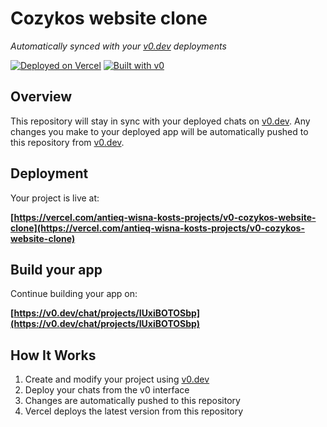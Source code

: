 # Cozykos website clone

*Automatically synced with your [v0.dev](https://v0.dev) deployments*

[![Deployed on Vercel](https://img.shields.io/badge/Deployed%20on-Vercel-black?style=for-the-badge&logo=vercel)](https://vercel.com/antieq-wisna-kosts-projects/v0-cozykos-website-clone)
[![Built with v0](https://img.shields.io/badge/Built%20with-v0.dev-black?style=for-the-badge)](https://v0.dev/chat/projects/IUxiBOTOSbp)

## Overview

This repository will stay in sync with your deployed chats on [v0.dev](https://v0.dev).
Any changes you make to your deployed app will be automatically pushed to this repository from [v0.dev](https://v0.dev).

## Deployment

Your project is live at:

**[https://vercel.com/antieq-wisna-kosts-projects/v0-cozykos-website-clone](https://vercel.com/antieq-wisna-kosts-projects/v0-cozykos-website-clone)**

## Build your app

Continue building your app on:

**[https://v0.dev/chat/projects/IUxiBOTOSbp](https://v0.dev/chat/projects/IUxiBOTOSbp)**

## How It Works

1. Create and modify your project using [v0.dev](https://v0.dev)
2. Deploy your chats from the v0 interface
3. Changes are automatically pushed to this repository
4. Vercel deploys the latest version from this repository
